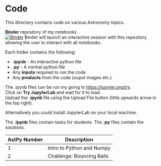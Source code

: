 # Code

This directory contains code on various Astronomy topics.

**Binder** repository of my notebooks  
[![Binder](https://mybinder.org/badge_logo.svg)](https://mybinder.org/v2/gh/DimitriosAstro/Astronomy/master)
Binder will launch an interactive session with this repository allowing the user to interact with all notebooks.

Each folder contains the following:

* **.ipynb** - An interactive python file
* **.py** - A normal python file
* Any **inputs** required to run the code
* Any **products** from the code (ouput images etc.)

The .ipynb files can be run my going to https://jupyter.org/try.  
Click on **Try JupyterLab** and wait for it to load.  
Upload the **.ipynb** file using the Upload File button (little upwards arrow in the top right).

Alternatively you could install JupyterLab on your local machine.

The **.ipynb** files contain tasks for students. The **.py** files contain the solutions.

AstPy Number | Description
------------ | -------------
1 | Intro to Python and Numpy
2 | Challenge: Bouncing Balls
